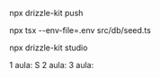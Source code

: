 <!-- Criar schema no BD -->

npx drizzle-kit push

<!-- Inserir os seeds -->

npx tsx --env-file=.env src/db/seed.ts

<!-- Verificar os dados -->

npx drizzle-kit studio

<!-- Letras Certificado -->

1 aula: S
2 aula:
3 aula:
